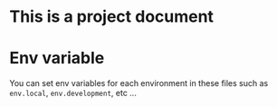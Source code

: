 # This is a project document
# Env variable
You can set env variables for each environment in these files such as `env.local`, `env.development`, etc ...